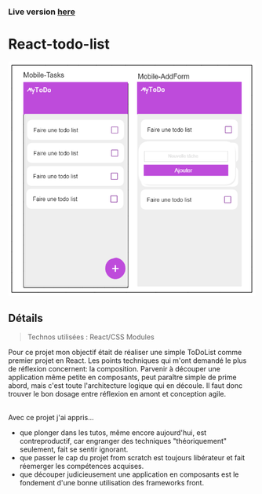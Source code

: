 ### Live version [here](https://react-todo-list-virginiebouvarel.vercel.app/)

# React-todo-list

![Design preview for this project ](./annexes/preview.png)

## Détails

> Technos utilisées : React/CSS Modules

Pour ce projet mon objectif était de réaliser une simple ToDoList comme premier projet en React.
Les points techniques qui m'ont demandé le plus de réflexion concernent: la composition. Parvenir à découper une application même petite en composants, peut paraître simple de prime abord, mais c'est toute l'architecture logique qui en découle. Il faut donc trouver le bon dosage entre réflexion en amont et conception agile.<br><br>

Avec ce projet j'ai appris...

- que plonger dans les tutos, même encore aujourd'hui, est contreproductif, car engranger des techniques "théoriquement" seulement, fait se sentir ignorant.
- que passer le cap du projet from scratch est toujours libérateur et fait réemerger les compétences acquises.
- que découper judicieusement une application en composants est le fondement d'une bonne utilisation des frameworks front.
